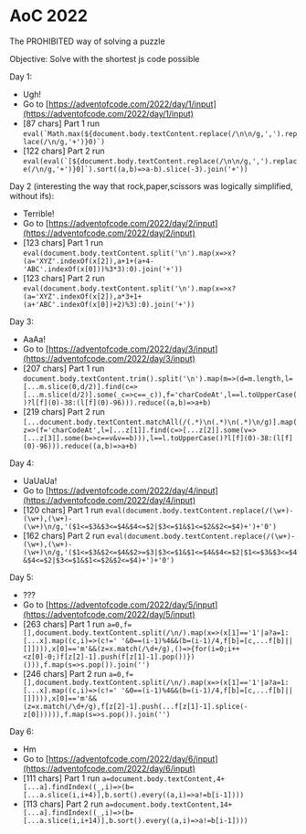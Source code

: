 # AoC 2022

The PROHIBITED way of solving a puzzle

Objective: Solve with the shortest js code possible

Day 1:
- Ugh!
- Go to [https://adventofcode.com/2022/day/1/input](https://adventofcode.com/2022/day/1/input)
- [87 chars] Part 1 run ```eval(`Math.max(${document.body.textContent.replace(/\n\n/g,',').replace(/\n/g,'+')}0)`)```
- [122 chars] Part 2 run ```eval(eval(`[${document.body.textContent.replace(/\n\n/g,',').replace(/\n/g,'+')}0]`).sort((a,b)=>a-b).slice(-3).join('+'))```

Day 2 (interesting the way that rock,paper,scissors was logically simplified, without ifs):
- Terrible!
- Go to [https://adventofcode.com/2022/day/2/input](https://adventofcode.com/2022/day/2/input)
- [123 chars] Part 1 run ```eval(document.body.textContent.split('\n').map(x=>x?(a='XYZ'.indexOf(x[2]),a+1+(a+4-'ABC'.indexOf(x[0]))%3*3):0).join('+'))```
- [123 chars] Part 2 run ```eval(document.body.textContent.split('\n').map(x=>x?(a='XYZ'.indexOf(x[2]),a*3+1+(a+'ABC'.indexOf(x[0])+2)%3):0).join('+'))```

Day 3:
- AaAa!
- Go to [https://adventofcode.com/2022/day/3/input](https://adventofcode.com/2022/day/3/input)
- [207 chars] Part 1 run ```document.body.textContent.trim().split('\n').map(m=>(d=m.length,l=[...m.slice(0,d/2)].find(c=>[...m.slice(d/2)].some(_c=>c==_c)),f='charCodeAt',l==l.toUpperCase()?l[f](0)-38:(l[f](0)-96))).reduce((a,b)=>a+b)```
- [219 chars] Part 2 run ```[...document.body.textContent.matchAll(/(.*)\n(.*)\n(.*)\n/g)].map(z=>(f='charCodeAt',l=[...z[1]].find(c=>[...z[2]].some(v=>[...z[3]].some(b=>c==v&v==b))),l==l.toUpperCase()?l[f](0)-38:(l[f](0)-96))).reduce((a,b)=>a+b)```

Day 4:
- UaUaUa!
- Go to [https://adventofcode.com/2022/day/4/input](https://adventofcode.com/2022/day/4/input)
- [120 chars] Part 1 run ```eval(document.body.textContent.replace(/(\w+)-(\w+),(\w+)-(\w+)\n/g,'($1<=$3&$3<=$4&$4<=$2|$3<=$1&$1<=$2&$2<=$4)+')+'0')```
- [162 chars] Part 2 run ```eval(document.body.textContent.replace(/(\w+)-(\w+),(\w+)-(\w+)\n/g,'($1<=$3&$2<=$4&$2>=$3|$3<=$1&$1<=$4&$4<=$2|$1<=$3&$3<=$4&$4<=$2|$3<=$1&$1<=$2&$2<=$4)+')+'0')```

Day 5:
- ???
- Go to [https://adventofcode.com/2022/day/5/input](https://adventofcode.com/2022/day/5/input)
- [263 chars] Part 1 run ```a=0,f=[],document.body.textContent.split(/\n/).map(x=>(x[1]=='1'|a?a=1:[...x].map((c,i)=>(c!=' '&0==(i-1)%4&&(b=(i-1)/4,f[b]=[c,...f[b]||[]]))),x[0]=='m'&&(z=x.match(/\d+/g),()=>{for(i=0;i++<z[0]-0;)f[z[2]-1].push(f[z[1]-1].pop())})())),f.map(s=>s.pop()).join('')```
- [246 chars] Part 2 run ```a=0,f=[],document.body.textContent.split(/\n/).map(x=>(x[1]=='1'|a?a=1:[...x].map((c,i)=>(c!=' '&0==(i-1)%4&&(b=(i-1)/4,f[b]=[c,...f[b]||[]]))),x[0]=='m'&&(z=x.match(/\d+/g),f[z[2]-1].push(...f[z[1]-1].splice(-z[0]))))),f.map(s=>s.pop()).join('')```

Day 6:
- Hm
- Go to [https://adventofcode.com/2022/day/6/input](https://adventofcode.com/2022/day/6/input)
- [111 chars] Part 1 run ```a=document.body.textContent,4+[...a].findIndex((_,i)=>(b=[...a.slice(i,i+4)],b.sort().every((a,i)=>a!=b[i-1])))```
- [113 chars] Part 2 run ```a=document.body.textContent,14+[...a].findIndex((_,i)=>(b=[...a.slice(i,i+14)],b.sort().every((a,i)=>a!=b[i-1])))```
